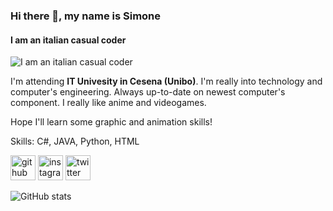 ### Hi there 👋, my name is Simone
#### I am an italian casual coder
![I am an italian casual coder](https://github.com/SimoRega/SimoRega/blob/main/archerFate.gif)

I'm attending **IT Univesity in Cesena (Unibo)**. 
I'm really into technology and computer's engineering. 
Always up-to-date on newest computer's component. 
I really like anime and videogames.

Hope I'll learn some graphic and animation skills!

Skills: C#, JAVA, Python, HTML



[<img src='https://cdn.jsdelivr.net/npm/simple-icons@3.0.1/icons/github.svg' alt='github' height='40'>](https://github.com/SimoRega)  [<img src='https://cdn.jsdelivr.net/npm/simple-icons@3.0.1/icons/instagram.svg' alt='instagram' height='40'>](https://www.instagram.com/https://www.instagram.com/simone_rega//)  [<img src='https://cdn.jsdelivr.net/npm/simple-icons@3.0.1/icons/twitter.svg' alt='twitter' height='40'>](https://twitter.com/https://twitter.com/SimoneRega)  

![GitHub stats](https://github-readme-stats.vercel.app/api?username=SimoRega&show_icons=true)  

